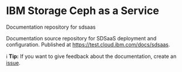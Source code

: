 # IBM Storage Ceph as a Service
Documentation repository for sdsaas



Documentation source repository for SDSaaS deployment and configuration. Published at https://test.cloud.ibm.com/docs/sdsaas.

:information_source: **Tip:** If you want to give feedback about the documentation, create an [issue](https://github.ibm.com/cloud-docs/sdsaas/issues).



